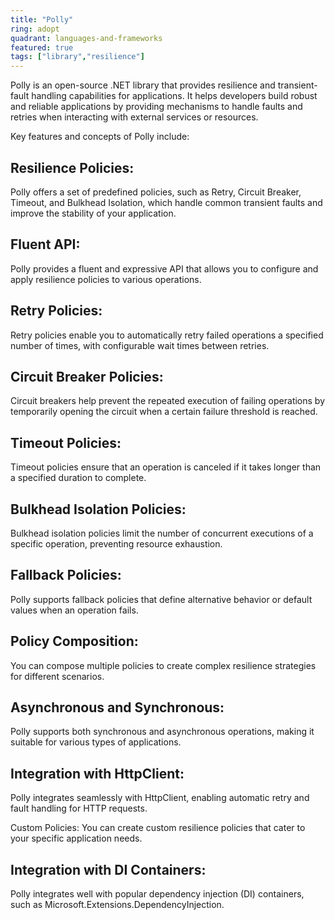 ```yaml
---
title: "Polly"
ring: adopt
quadrant: languages-and-frameworks 
featured: true
tags: ["library","resilience"]
--- 
```

Polly is an open-source .NET library that provides resilience and transient-fault handling capabilities for applications. It helps developers build robust and reliable applications by providing mechanisms to handle faults and retries when interacting with external services or resources.

Key features and concepts of Polly include:

## Resilience Policies: 
Polly offers a set of predefined policies, such as Retry, Circuit Breaker, Timeout, and Bulkhead Isolation, which handle common transient faults and improve the stability of your application.

## Fluent API: 
Polly provides a fluent and expressive API that allows you to configure and apply resilience policies to various operations.

## Retry Policies: 
Retry policies enable you to automatically retry failed operations a specified number of times, with configurable wait times between retries.

## Circuit Breaker Policies: 
Circuit breakers help prevent the repeated execution of failing operations by temporarily opening the circuit when a certain failure threshold is reached.

## Timeout Policies: 
Timeout policies ensure that an operation is canceled if it takes longer than a specified duration to complete.

## Bulkhead Isolation Policies: 
Bulkhead isolation policies limit the number of concurrent executions of a specific operation, preventing resource exhaustion.

## Fallback Policies: 
Polly supports fallback policies that define alternative behavior or default values when an operation fails.

## Policy Composition: 
You can compose multiple policies to create complex resilience strategies for different scenarios.

## Asynchronous and Synchronous: 
Polly supports both synchronous and asynchronous operations, making it suitable for various types of applications.

## Integration with HttpClient: 
Polly integrates seamlessly with HttpClient, enabling automatic retry and fault handling for HTTP requests.

Custom Policies: 
You can create custom resilience policies that cater to your specific application needs.

## Integration with DI Containers: 
Polly integrates well with popular dependency injection (DI) containers, such as Microsoft.Extensions.DependencyInjection.
